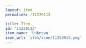 ```yaml
---
layout: item
permalink: /11220113

title: Item
id: '11220113'
item_name: 'Unknown'
icon_url: 'item/icon/11250012.png'
---
```


